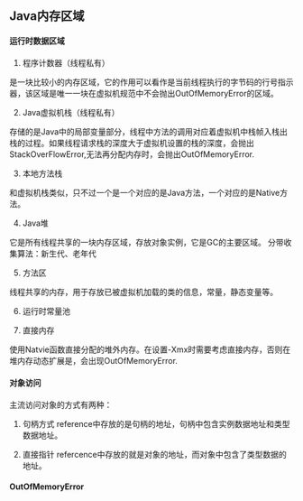 


## Java内存区域

#### 运行时数据区域

1. 程序计数器（线程私有）

是一块比较小的内存区域，它的作用可以看作是当前线程执行的字节码的行号指示器，该区域是唯一一块在虚拟机规范中不会抛出OutOfMemoryError的区域。

2. Java虚拟机栈（线程私有）

存储的是Java中的局部变量部分，线程中方法的调用对应着虚拟机中栈帧入栈出栈的过程。如果线程请求栈的深度大于虚拟机设置的栈的深度，会抛出StackOverFlowError,无法再分配内存时，会抛出OutOfMemoryError.

3. 本地方法栈

和虚拟机栈类似，只不过一个是一个对应的是Java方法，一个对应的是Native方法。

4. Java堆

它是所有线程共享的一块内存区域，存放对象实例，它是GC的主要区域。
分带收集算法：新生代、老年代

5. 方法区

线程共享的内存，用于存放已被虚拟机加载的类的信息，常量，静态变量等。

6. 运行时常量池

7. 直接内存

使用Natvie函数直接分配的堆外内存。在设置-Xmx时需要考虑直接内存，否则在堆内存动态扩展是，会出现OutOfMemoryError.


#### 对象访问

主流访问对象的方式有两种：

1. 句柄方式
reference中存放的是句柄的地址，句柄中包含实例数据地址和类型数据地址。

2. 直接指针
refercence中存放的就是对象的地址，而对象中包含了类型数据的地址。


#### OutOfMemoryError







